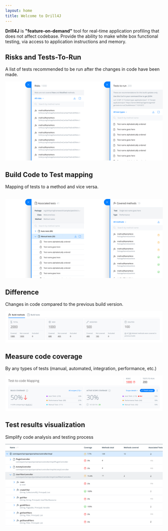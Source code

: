 ```yaml
---
layout: home
title: Welcome to Drill4J 
---
```


**Drill4J** is **"feature-on-demand"** tool for real-time application profiling that does not affect codebase. Provide the ability to make white box functional testing, via access to application instructions and memory.
## Risks and Tests-To-Run
A list of tests recommended to be run after the changes in code have been made.


![image](/assets/img/main_page/4.png)

## Build Code to Test mapping
Mapping of tests to a method and vice versa.
 
 ​
![image](/assets/img/main_page/5.png)

## Difference
Changes in code compared to the previous build version.


![image](/assets/img/main_page/2.png)

## Measure code coverage 
By any types of tests (manual, automated, integration, performance, etc.)​


![image](/assets/img/main_page/1.png)

## Test results visualization
Simplify code analysis and testing process


![image](/assets/img/main_page/6.png)
